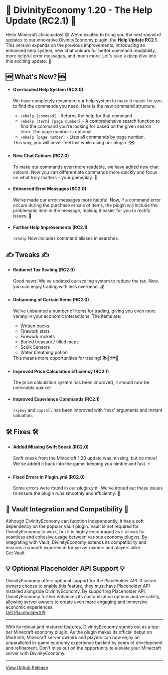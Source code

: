 <h1>🚀 DivinityEconomy 1.20 - The Help Update (RC2.1) 🚀</h1>
<p>Hello Minecraft aficionados! 😄 We're excited to bring you the next round of updates to our innovative DivinityEconomy plugin, the <strong>Help Update RC2.1</strong>. This version expands on the previous improvements, introducing an enhanced help system, new chat colours for better command readability, more helpful error messages, and much more. Let's take a deep dive into this exciting update. 🎉</p>
<h2>🆕 What's New? 🆕</h2>
<ul>
<li>
    <h4>Overhauled Help System (RC2.0)</h4>
    <p>We have completely revamped our help system to make it easier for you to find the commands you need. Here is the new command structure: 
        <ul>
        <li><code>/ehelp [command]</code> - Returns the help for that command.</li>
        <li><code>/ehelp [term] [page number]</code> - A comprehensive search function to find the command you're looking for based on the given search term. The page number is optional.</li>
        <li><code>/ehelp [page number]</code> - Lists all commands by page number.</li>
        </ul>
    This way, you will never feel lost while using our plugin. 🗺️</p>
</li>
<li>
    <h4>New Chat Colours (RC2.0)</h4>
    <p>To make our commands even more readable, we have added new chat colours. Now you can differentiate commands more quickly and focus on what truly matters – your gameplay. 🌈</p>
</li>
<li>
    <h4>Enhanced Error Messages (RC2.0)</h4>
    <p>We've made our error messages more helpful. Now, if a command error occurs during the purchase or sale of items, the plugin will include the problematic item in the message, making it easier for you to rectify issues. 🚦</p>
</li>
<li>
    <h4>Further Help Improvements (RC2.1)</h4>
    <p><code>/ehelp</code> Now includes command aliases in searches.</p>
</li>
</ul>

<h2>✍️ Tweaks ✍️</h2>
<ul>
<li>
    <h4>Reduced Tax Scaling (RC2.0)</h4>
    <p>Good news! We've updated our scaling system to reduce the tax. Now, you can enjoy trading with less overhead. 💰</p>
</li>
<li>
    <h4>Unbanning of Certain Items (RC2.0)</h4>
    <p>We've unbanned a number of items for trading, giving you even more variety in your economic interactions. The items are:
        <ul>
        <li>Written books</li>
        <li>Firework stars</li>
        <li>Firework rockets</li>
        <li>Buried treasure / filled maps</li>
        <li>Sculk Sensors</li>
        <li>Water breathing potion</li>
        </ul>
    This means more opportunities for trading! 📚🎇🗺️🔮</p>
</li>
<li>
    <h4>Improved Price Calculation Efficiency (RC2.1)</h4>
    <p>The price calculation system has been improved, it should now be noticeably quicker.</p>
</li>
<li>
    <h4>Improved Experience Commands (RC2.1)</h4>
    <p><code>/xpbuy</code> and <code>/xpsell</code> has been improved with 'max' arguments and instant valuation.</p>
</li>
</ul>

<h2>🛠️ Fixes 🛠️</h2>
<ul>
<li>
    <h4>Added Missing Swift Sneak (RC2.0)</h4>
    <p>Swift sneak from the Minecraft 1.20 update was missing, but no more! We've added it back into the game, keeping you nimble and fast. ⚡</p>
</li>
<li>
    <h4>Fixed Errors in Plugin.yml (RC2.0)</h4>
    <p>Some errors were found in our plugin.yml. We've ironed out these issues to ensure the plugin runs smoothly and efficiently. 🔧</p>
</li>
</ul>

<h2>🤝 Vault Integration and Compatibility 🤝</h2>
<p>Although DivinityEconomy can function independently, it has a soft dependency on the popular Vault plugin. Vault is not required for DivinityEconomy to work, but it is highly encouraged as it allows for seamless and cohesive usage between various economy plugins. By integrating with Vault, DivinityEconomy extends its compatibility and ensures a smooth experience for server owners and players alike.<br><a href="https://www.spigotmc.org/resources/vault.34315/" target="_blank" rel="noopener noreferrer">Get Vault</a></p>

<h2>💡 Optional Placeholder API Support 💡</h2>
<p>DivinityEconomy offers optional support for the Placeholder API. If server owners choose to enable this feature, they must have Placeholder API installed alongside DivinityEconomy. By supporting Placeholder API, DivinityEconomy further enhances its customization options and versatility, allowing server owners to create even more engaging and immersive economic experiences.<br><a href="https://www.spigotmc.org/resources/placeholderapi.6245/" target="_blank" rel="noopener noreferrer">Get PlaceholderAPI</a></p>

<hr>

<p>With its robust and matured features, DivinityEconomy stands out as a top-tier Minecraft economy plugin. As the plugin makes its official debut on Modrinth, Minecraft server owners and players can now enjoy an unparalleled in-game economy experience backed by years of development and refinement. Don't miss out on the opportunity to elevate your Minecraft server with DivinityEconomy.</p>

<hr>
<p><a href="https://github.com/HTTPStanley/DivinityEconomy/releases/tag/1.20-RC2.1" target="_blank" rel="noopener noreferrer">View Github Release</a></p>